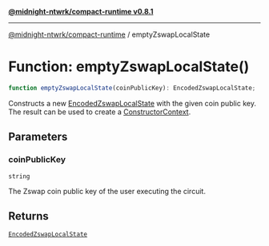 [**@midnight-ntwrk/compact-runtime v0.8.1**](../README.md)

***

[@midnight-ntwrk/compact-runtime](../globals.md) / emptyZswapLocalState

# Function: emptyZswapLocalState()

```ts
function emptyZswapLocalState(coinPublicKey): EncodedZswapLocalState;
```

Constructs a new [EncodedZswapLocalState](../interfaces/EncodedZswapLocalState.md) with the given coin public key. The result can be used to create a
[ConstructorContext](../interfaces/ConstructorContext.md).

## Parameters

### coinPublicKey

`string`

The Zswap coin public key of the user executing the circuit.

## Returns

[`EncodedZswapLocalState`](../interfaces/EncodedZswapLocalState.md)
